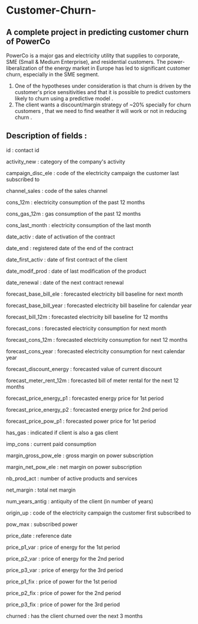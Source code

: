 # Customer-Churn-

## A complete project in predicting customer churn of PowerCo

PowerCo is a major gas and electricity utility that supplies to corporate, SME (Small & Medium Enterprise), and residential customers. The power-liberalization of the energy market in Europe has led to significant customer churn, especially in the SME segment.

1. One of the hypotheses under consideration is that churn is driven by the customer's price sensitivities and that it is possible to predict customers likely to churn using a predictive model . 
2. The client wants a discount/margin strategy of ~20% specially for churn customers , that we need to find weather it will work or not in reducing churn .

## Description of fields :

id : contact id

activity_new : category of the company's activity

campaign_disc_ele : code of the electricity campaign the customer last subscribed to

channel_sales : code of the sales channel

cons_12m : electricity consumption of the past 12 months

cons_gas_12m : gas consumption of the past 12 months

cons_last_month : electricity consumption of the last month

date_activ : date of activation of the contract

date_end : registered date of the end of the contract

date_first_activ : date of first contract of the client

date_modif_prod : date of last modification of the product

date_renewal : date of the next contract renewal

forecast_base_bill_ele : forecasted electricity bill baseline for next month

forecast_base_bill_year : forecasted electricity bill baseline for calendar year

forecast_bill_12m : forecasted electricity bill baseline for 12 months

forecast_cons : forecasted electricity consumption for next month

forecast_cons_12m : forecasted electricity consumption for next 12 months

forecast_cons_year : forecasted electricity consumption for next calendar year

forecast_discount_energy : forecasted value of current discount

forecast_meter_rent_12m : forecasted bill of meter rental for the next 12 months

forecast_price_energy_p1 : forecasted energy price for 1st period

forecast_price_energy_p2 : forecasted energy price for 2nd period

forecast_price_pow_p1 : forecasted power price for 1st period

has_gas : indicated if client is also a gas client

imp_cons : current paid consumption

margin_gross_pow_ele : gross margin on power subscription

margin_net_pow_ele : net margin on power subscription

nb_prod_act : number of active products and services

net_margin : total net margin

num_years_antig : antiquity of the client (in number of years)

origin_up : code of the electricity campaign the customer first subscribed to

pow_max : subscribed power

price_date : reference date

price_p1_var : price of energy for the 1st period

price_p2_var : price of energy for the 2nd period

price_p3_var : price of energy for the 3rd period

price_p1_fix : price of power for the 1st period

price_p2_fix : price of power for the 2nd period

price_p3_fix : price of power for the 3rd period

churned : has the client churned over the next 3 months
